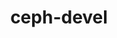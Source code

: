 ---
permalink: /engineering/projects/ceph-devel/
project_link_name: ceph-devel
project_url: https://github.com/ceph/ceph/commit/
statsAvailable: 'false'
title: ceph-devel
---